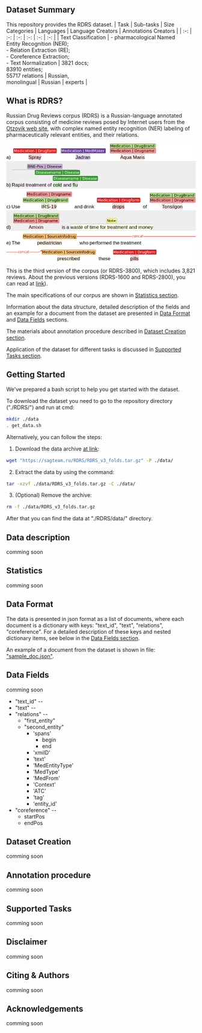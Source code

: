 Dataset Summary
---
This repository provides the RDRS dataset.
| Task | Sub-tasks | Size Categories | Languages | Language Creators | Annotations Creators |
| :-: | :-: | :-: | :-: | :-: | :-: |
| Text Classification | - pharmacological Named<br/>Entity Recognition (NER);<br/>- Relation Extraction (RE);<br/>- Coreference Extraction;<br/>- Text Normalization | 3821 docs;<br/> 83910 entities;<br/> 55717 relations | Russian,<br/>monolingual | Russian | experts |

What is RDRS?
---
Russian Drug Reviews corpus (RDRS) is a Russian-language annotated corpus consisting of medicine reviews posed by Internet users from the [Otzovik web site](https://otzovik.com/), with complex named entity recognition (NER) labeling of pharmaceutically relevant entities, and their relations.
<p align="center"><img src=./assets/annotation_example.png></p>

This is the third version of the corpus (or RDRS-3800), which includes 3,821 reviews. About the previous versions (RDRS-1600 and RDRS-2800), you can read at [link](https://sagteam.ru/en/med-corpus/)).

The main specifications of our corpus are shown in [Statistics section](#statistics).

Information about the data structure, detailed description of the fields and an example for a document from the dataset are presented in [Data Format](#data-format) and [Data Fields](#data-fields) sections.

The materials about annotation procedure described in [Dataset Creation section](#dataset-creation).

Application of the dataset for different tasks is discussed in [Supported Tasks section](#supported-tasks).

Getting Started
---
We've prepared a bash script to help you get started with the dataset.

To download the dataset you need to go to the repository directory ("./RDRS/") and run at cmd:
```bash
mkdir ./data
. get_data.sh
```

Alternatively, you can follow the steps:
1. Download the data archive [at link](https://sagteam.ru/RDRS/RDRS_v3_folds.tar.gz):
```bash
wget "https://sagteam.ru/RDRS/RDRS_v3_folds.tar.gz" -P ./data/
```
2. Extract the data by using the command:
```bash
tar -xzvf ./data/RDRS_v3_folds.tar.gz -C ./data/
```
3. (Optional) Remove the archive:
```bash
rm -f ./data/RDRS_v3_folds.tar.gz
```

After that you can find the data at "./RDRS/data/" directory.

Data description
---
comming soon


Statistics
---
comming soon


Data Format
---
The data is presented in json format as a list of documents, where each document is a dictionary with keys: "text_id", "text", "relations", "coreference". For a detailed description of these keys and nested dictionary items, see below in the [Data Fields section](#data-fields).

An example of a document from the dataset is shown in file: ["sample_doc.json"](./assets/sample_doc.json).

Data Fields
---
comming soon

- "text_id" -- 
- "text" -- 
- "relations" -- 
	- "first_entity"
	- "second_entity"
		- 'spans'
			- begin
			- end
		- 'xmiID'
		- 'text'
		- 'MedEntityType'
		- 'MedType'
		- 'MedFrom'
		- 'Context'
		- 'ATC'
		- 'tag'
		- 'entity_id'
- "coreference" -- 
	- startPos
	- endPos

Dataset Creation
---
comming soon

Annotation procedure
---
comming soon

Supported Tasks
---
comming soon

Disclaimer
---
comming soon

Citing & Authors
---
comming soon

Acknowledgements
---
comming soon